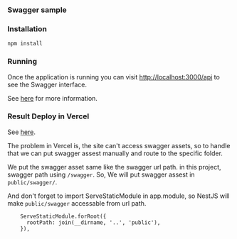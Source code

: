 ### Swagger sample

### Installation

`npm install`

### Running

Once the application is running you can visit [http://localhost:3000/api](http://localhost:3000/api) to see the Swagger interface.

See [here](https://docs.nestjs.com/recipes/swagger#bootstrap) for more information.

### Result Deploy in Vercel

See [here](https://nest-swagger.vercel.app/swagger).

The problem in Vercel is, the site can't access swagger assets, 
so to handle that we can put swagger assest manually and
route to the specific folder.

We put the swagger asset same like the swagger url path.
in this project, swagger path using `/swagger`.
So, We will put swagger assest in `public/swagger/`.

And don't forget to import ServeStaticModule in app.module,
so NestJS will make `public/swagger` accessable from url path.
```
    ServeStaticModule.forRoot({
      rootPath: join(__dirname, '..', 'public'),
    }),
```